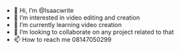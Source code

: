 - 👋 Hi, I’m @Isaacwrite
- 👀 I’m interested in video editing and creation 
- 🌱 I’m currently learning video creation
- 💞️ I’m looking to collaborate on any project related to that
- 📫 How to reach me 08147050299

<!---
Isaacwrite/Isaacwrite is a ✨ special ✨ repository because its `README.md` (this file) appears on your GitHub profile.
You can click the Preview link to take a look at your changes.
--->
